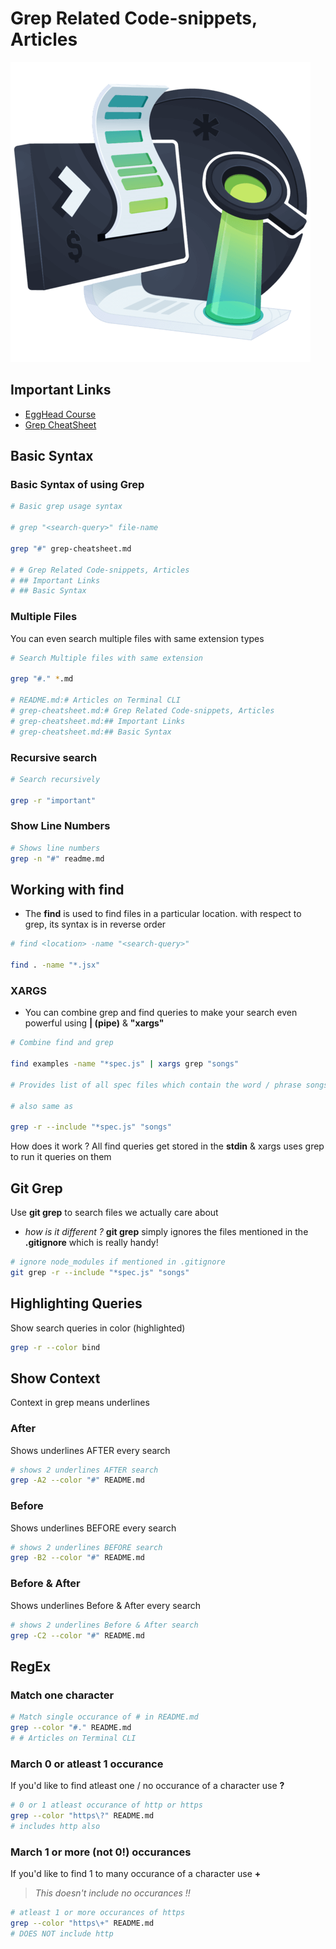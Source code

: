 # Grep Related Code-snippets, Articles

![Logo](./design/grep-image.png)

## Important Links

- [EggHead Course](https://egghead.io/courses/use-grep-for-fast-search-from-the-command-line)
- [Grep CheatSheet](https://ryanstutorials.net/linuxtutorial/cheatsheetgrep.php)


## Basic Syntax

### Basic Syntax of using Grep

```sh
# Basic grep usage syntax

# grep "<search-query>" file-name

grep "#" grep-cheatsheet.md

# # Grep Related Code-snippets, Articles
# ## Important Links
# ## Basic Syntax

```

### Multiple Files

You can even search multiple files with same extension types

```sh
# Search Multiple files with same extension

grep "#." *.md

# README.md:# Articles on Terminal CLI
# grep-cheatsheet.md:# Grep Related Code-snippets, Articles
# grep-cheatsheet.md:## Important Links
# grep-cheatsheet.md:## Basic Syntax

```

### Recursive search

```sh
# Search recursively

grep -r "important"

```

### Show Line Numbers

```sh
# Shows line numbers
grep -n "#" readme.md
```

## Working with find

- The **find** is used to find files in a particular location. with respect to grep, its syntax is in reverse order

```sh
# find <location> -name "<search-query>"

find . -name "*.jsx"

```
### XARGS

- You can combine grep and find queries to make your search even powerful using **| (pipe)** & **"xargs"**

```sh
# Combine find and grep

find examples -name "*spec.js" | xargs grep "songs"

# Provides list of all spec files which contain the word / phrase songs

# also same as

grep -r --include "*spec.js" "songs"
```

How does it work ? All find queries get stored in the **stdin** & xargs uses grep to run it queries on them

## Git Grep

Use **git grep** to search files we actually care about

- _how is it different ?_ **git grep** simply ignores the files mentioned in the **.gitignore** which is really handy!

```sh
# ignore node_modules if mentioned in .gitignore
git grep -r --include "*spec.js" "songs"

```

## Highlighting Queries

Show search queries in color (highlighted)

```sh
grep -r --color bind
```

## Show Context

Context in grep means underlines

### After

Shows underlines AFTER every search

```sh
# shows 2 underlines AFTER search
grep -A2 --color "#" README.md
```

### Before

Shows underlines BEFORE every search

```sh
# shows 2 underlines BEFORE search
grep -B2 --color "#" README.md
```

### Before & After

Shows underlines Before & After every search

```sh
# shows 2 underlines Before & After search
grep -C2 --color "#" README.md
```

## RegEx

### Match one character

```sh
# Match single occurance of # in README.md
grep --color "#." README.md
# # Articles on Terminal CLI
```

### March 0 or atleast 1 occurance

If you'd like to find atleast one / no occurance of a character use **\?**

```sh
# 0 or 1 atleast occurance of http or https
grep --color "https\?" README.md
# includes http also
```

### March 1 or more (not 0!) occurances

If you'd like to find 1 to many occurance of a character use **\+**

> _This doesn't include no occurances !!_

```sh
# atleast 1 or more occurances of https
grep --color "https\+" README.md
# DOES NOT include http
```










 










